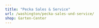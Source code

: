```yaml
---
title: "Pecka Sales & Service"
url: /washington/pecka-sales-und-service/
shop: Garten-Center
---
```

